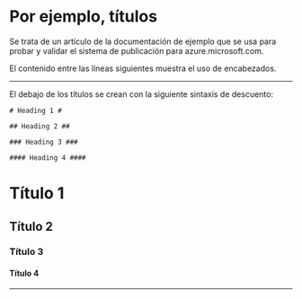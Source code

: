 <properties pageTitle="Ejemplo de documentación - encabezados" description="Esto es un ejemplo de documento" title="Documentation Example - Headings" services="" documentationCenter="" authors="jamescon, Bill Smith" metaKeywords="" solutions="" videoId="" scriptId="" />


# Por ejemplo, títulos #
Se trata de un artículo de la documentación de ejemplo que se usa para probar y validar el sistema de publicación para azure.microsoft.com.  

El contenido entre las líneas siguientes muestra el uso de encabezados.

---

El debajo de los títulos se crean con la siguiente sintaxis de descuento:  

````
# Heading 1 #

## Heading 2 ##

### Heading 3 ###

#### Heading 4 ####
````

# Título 1 #

## Título 2 ##

### Título 3 ###

#### Título 4 ####

---

